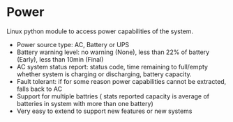 Power
=====

Linux python module to access power capabilities of the system.

- Power source type: AC, Battery or UPS
- Battery warning level: no warning (None), less than 22% of battery (Early), less than 10min (Final) 
- AC system status report: status code, time remaining to full/empty whether system is charging or discharging, battery capacity.
- Fault tolerant: if for some reason power capabilities cannot be extracted, falls back to AC
- Support for multiple battries ( stats reported capacity is average of batteries in system with more than one battery)
- Very easy to extend to support new features or new systems
